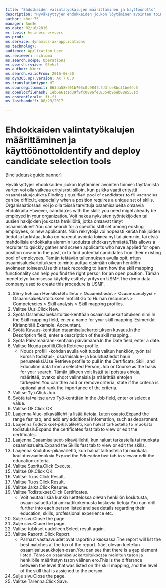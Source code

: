```yaml
--- 
title: "Ehdokkaiden valintatyökalujen määrittäminen ja käyttöönotto"
description: "Hyväksyttyjen ehdokkaiden joukon löytäminen avointen toimien täyttämistä varten voi olla vaikeaa erityisesti silloin, kun paikka vaatii eritystä osaamisaluejoukkoa."
author: kherr75
manager: AnnBe
ms.date: 02/16/2016
ms.topic: business-process
ms.prod: 
ms.service: dynamics-ax-applications
ms.technology: 
audience: Application User
ms.reviewer: rschloma
ms.search.scope: Operations
ms.search.region: Global
ms.author: kherr
ms.search.validFrom: 2016-06-30
ms.dyn365.ops.version: AX 7.0.0
ms.translationtype: HT
ms.sourcegitcommit: 663da58ef01b705c0c984fbfd3fce8bc31be04c6
ms.openlocfilehash: 1eb6e6121d39f9fc089afe38354b96eb88e5501d
ms.contentlocale: fi-fi
ms.lasthandoff: 08/29/2017

---
```

# <a name="identify-and-deploy-candidate-selection-tools"></a><span data-ttu-id="a7d3d-103">Ehdokkaiden valintatyökalujen määrittäminen ja käyttöönotto</span><span class="sxs-lookup"><span data-stu-id="a7d3d-103">Identify and deploy candidate selection tools</span></span>

[!include[task guide banner](../../includes/task-guide-banner.md)]

<span data-ttu-id="a7d3d-104">Hyväksyttyjen ehdokkaiden joukon löytäminen avointen toimien täyttämistä varten voi olla vaikeaa erityisesti silloin, kun paikka vaatii eritystä osaamisaluejoukkoa.</span><span class="sxs-lookup"><span data-stu-id="a7d3d-104">Finding a qualified pool of candidates to fill vacancies can be difficult, especially when a position requires a unique set of skills.</span></span>  <span data-ttu-id="a7d3d-105">Organisaatiossasi voi jo olla töissä tarvittuja osaamisalueita omaavia ehdokkaita.</span><span class="sxs-lookup"><span data-stu-id="a7d3d-105">However, candidates with the skills you need might already be employed in your organization.</span></span> <span data-ttu-id="a7d3d-106">Voit hakea nykyisten työntekijöiden tai uusien hakijoiden joukosta henkilöitä, jotka omaavat tietyt osaamisalueet.</span><span class="sxs-lookup"><span data-stu-id="a7d3d-106">You can search for a specific skill set among existing employees, or new applicants.</span></span> <span data-ttu-id="a7d3d-107">Näin rekrytoija voi nopeasti kerätä hakijoiden tiedot ja tarkistaa, kuka on hakenut avointa toimea nyt tai aiemmin, tai etsiä mahdollisia ehdokkaita aiemmin luoduista ehdokasryhmästä.</span><span class="sxs-lookup"><span data-stu-id="a7d3d-107">This allows a recruiter to quickly gather and screen applicants who have applied for open position now or in the past, or to find potential candidates from their existing pool of employees.</span></span> <span data-ttu-id="a7d3d-108">Tämän tehtävän tallennuksen avulla opit, miten osaamisaluekartoituksen toiminto auttaa etsimään oikean henkilön avoimeen toimeen.</span><span class="sxs-lookup"><span data-stu-id="a7d3d-108">Use this task recording to learn how the skill mapping functionality can help you find the right person for an open position.</span></span> <span data-ttu-id="a7d3d-109">Tämän menettelyn luomisessa käytetty esittely-yritys on USMF.</span><span class="sxs-lookup"><span data-stu-id="a7d3d-109">The demo data company used to create this procedure is USMF.</span></span>

1. <span data-ttu-id="a7d3d-110">Siirry kohtaan Henkilöstöhallinto > Osaamistiedot > Osaamisanalyysi > Osaamisaluekartoituksen profiilit.</span><span class="sxs-lookup"><span data-stu-id="a7d3d-110">Go to Human resources > Competencies > Skill analysis > Skill mapping profiles.</span></span>
2. <span data-ttu-id="a7d3d-111">Valitse Uusi.</span><span class="sxs-lookup"><span data-stu-id="a7d3d-111">Click New.</span></span>
3. <span data-ttu-id="a7d3d-112">Syötä Osaamisaluekartoitus-kenttään osaamisaluekartoituksen nimi.</span><span class="sxs-lookup"><span data-stu-id="a7d3d-112">In the Skill mapping field, enter a name for your skill mapping.</span></span>  <span data-ttu-id="a7d3d-113">Esimerkki: Kirjanpitäjä.</span><span class="sxs-lookup"><span data-stu-id="a7d3d-113">Example: Accountant.</span></span>
4. <span data-ttu-id="a7d3d-114">Syötä Kuvaus-kenttään osaamisaluekartoituksen kuvaus.</span><span class="sxs-lookup"><span data-stu-id="a7d3d-114">In the Description field, enter a description of the skill mapping..</span></span>
5. <span data-ttu-id="a7d3d-115">Syötä Päivämäärään-kenttään päivämäärä.</span><span class="sxs-lookup"><span data-stu-id="a7d3d-115">In the Date field, enter a date.</span></span>
6. <span data-ttu-id="a7d3d-116">Valitse Nouda profiili.</span><span class="sxs-lookup"><span data-stu-id="a7d3d-116">Click Retrieve profile.</span></span>
    * <span data-ttu-id="a7d3d-117">Nouda profiili -kohdan avulla voit tuoda valitun henkilön, työn tai kurssin todistus-, osaamisalue- ja koulutustiedot haun perusteeksi.</span><span class="sxs-lookup"><span data-stu-id="a7d3d-117">Use Retrieve profile to pull in the Certificate, Skill, and Education data from a selected Person, Job or Course as the basis for your search.</span></span>   <span data-ttu-id="a7d3d-118">Tämän jälkeen voit lisätä tai poistaa ehtoja, määrittää, ovatko ehdot valinnaisia ja määrittää ehtojen tärkeyden.</span><span class="sxs-lookup"><span data-stu-id="a7d3d-118">You can then add or remove criteria, state if the criteria is optional and rank the importance of the criteria.</span></span>  
7. <span data-ttu-id="a7d3d-119">Valitse Työ.</span><span class="sxs-lookup"><span data-stu-id="a7d3d-119">Click Job.</span></span>
8. <span data-ttu-id="a7d3d-120">Syötä tai valitse arvo Työ-kenttään.</span><span class="sxs-lookup"><span data-stu-id="a7d3d-120">In the Job field, enter or select a value.</span></span>
9. <span data-ttu-id="a7d3d-121">Valitse OK.</span><span class="sxs-lookup"><span data-stu-id="a7d3d-121">Click OK.</span></span>
10. <span data-ttu-id="a7d3d-122">Laajenna Alue-pikavälilehti ja lisää tietoja, kuten osasto.</span><span class="sxs-lookup"><span data-stu-id="a7d3d-122">Expand the range fast tab, and add any additional information, such as department.</span></span>
11. <span data-ttu-id="a7d3d-123">Laajenna Todistukset-pikavälilehti, kun haluat tarkastella tai muokata todistuksia.</span><span class="sxs-lookup"><span data-stu-id="a7d3d-123">Expand the certificates fast tab to view or edit the certificates.</span></span>
12. <span data-ttu-id="a7d3d-124">Laajenna Osaamisalueet-pikavälilehti, kun haluat tarkastella tai muokata osaamisalueita.</span><span class="sxs-lookup"><span data-stu-id="a7d3d-124">Expand the Skills fast tab to view or edit the skills.</span></span>
13. <span data-ttu-id="a7d3d-125">Laajenna Koulutus-pikavälilehti, kun haluat tarkastella tai muokata koulutusvaatimuksia.</span><span class="sxs-lookup"><span data-stu-id="a7d3d-125">Expand the Education fast tab to view or edit the education criteria.</span></span>
14. <span data-ttu-id="a7d3d-126">Valitse Suorita.</span><span class="sxs-lookup"><span data-stu-id="a7d3d-126">Click Execute.</span></span>
15. <span data-ttu-id="a7d3d-127">Valitse OK.</span><span class="sxs-lookup"><span data-stu-id="a7d3d-127">Click OK.</span></span>
16. <span data-ttu-id="a7d3d-128">Valitse Tulos.</span><span class="sxs-lookup"><span data-stu-id="a7d3d-128">Click Result.</span></span>
17. <span data-ttu-id="a7d3d-129">Valitse Tulos.</span><span class="sxs-lookup"><span data-stu-id="a7d3d-129">Click Result.</span></span>
18. <span data-ttu-id="a7d3d-130">Valitse Jatka.</span><span class="sxs-lookup"><span data-stu-id="a7d3d-130">Click Resume.</span></span>
19. <span data-ttu-id="a7d3d-131">Valitse Todistukset.</span><span class="sxs-lookup"><span data-stu-id="a7d3d-131">Click Certificates.</span></span>
    * <span data-ttu-id="a7d3d-132">Voit noutaa lisää kunkin luettelossa olevan henkilön koulutusta, osaamisaluetta tai ammattikokemusta koskevia tietoja.</span><span class="sxs-lookup"><span data-stu-id="a7d3d-132">You can drill further into each person listed and see details regarding their education, skills, professional experience etc.</span></span>  
20. <span data-ttu-id="a7d3d-133">Sulje sivu.</span><span class="sxs-lookup"><span data-stu-id="a7d3d-133">Close the page.</span></span>
21. <span data-ttu-id="a7d3d-134">Sulje sivu.</span><span class="sxs-lookup"><span data-stu-id="a7d3d-134">Close the page.</span></span>
22. <span data-ttu-id="a7d3d-135">Valitse tulokset uudelleen.</span><span class="sxs-lookup"><span data-stu-id="a7d3d-135">Select result again.</span></span>
23. <span data-ttu-id="a7d3d-136">Valitse Raportti.</span><span class="sxs-lookup"><span data-stu-id="a7d3d-136">Click Report.</span></span>
    * <span data-ttu-id="a7d3d-137">Parhaat vastaavuudet ovat raportin alkuosassa.</span><span class="sxs-lookup"><span data-stu-id="a7d3d-137">The report will list the best matches at the top of the report.</span></span>  <span data-ttu-id="a7d3d-138">Näet olevan luetellun osaamisalueaukkojen-osan.</span><span class="sxs-lookup"><span data-stu-id="a7d3d-138">You can see that there is a gap element listed.</span></span>  <span data-ttu-id="a7d3d-139">Tämä on osaamisaluekartoituksessa mainitun tason ja henkilölle määritetyn tason välinen ero.</span><span class="sxs-lookup"><span data-stu-id="a7d3d-139">This is the difference between the level that was listed on the skill mapping, and the level of the skill that is assigned to the person.</span></span>  
24. <span data-ttu-id="a7d3d-140">Sulje sivu.</span><span class="sxs-lookup"><span data-stu-id="a7d3d-140">Close the page.</span></span>
25. <span data-ttu-id="a7d3d-141">Valitse Tallenna.</span><span class="sxs-lookup"><span data-stu-id="a7d3d-141">Click Save.</span></span>


